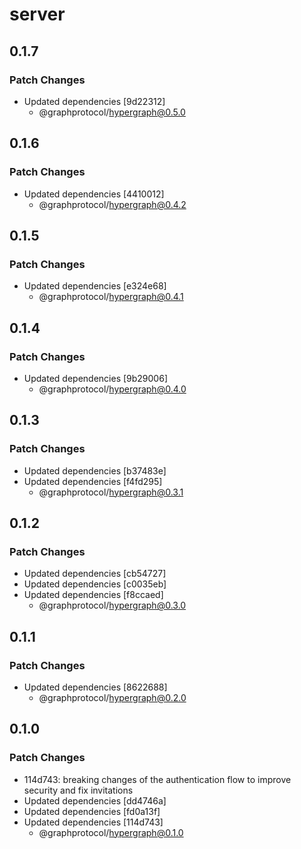 # server

## 0.1.7
### Patch Changes

- Updated dependencies [9d22312]
  - @graphprotocol/hypergraph@0.5.0

## 0.1.6
### Patch Changes

- Updated dependencies [4410012]
  - @graphprotocol/hypergraph@0.4.2

## 0.1.5
### Patch Changes

- Updated dependencies [e324e68]
  - @graphprotocol/hypergraph@0.4.1

## 0.1.4
### Patch Changes

- Updated dependencies [9b29006]
  - @graphprotocol/hypergraph@0.4.0

## 0.1.3
### Patch Changes

- Updated dependencies [b37483e]
- Updated dependencies [f4fd295]
  - @graphprotocol/hypergraph@0.3.1

## 0.1.2
### Patch Changes

- Updated dependencies [cb54727]
- Updated dependencies [c0035eb]
- Updated dependencies [f8ccaed]
  - @graphprotocol/hypergraph@0.3.0

## 0.1.1
### Patch Changes

- Updated dependencies [8622688]
  - @graphprotocol/hypergraph@0.2.0

## 0.1.0
### Patch Changes

- 114d743: breaking changes of the authentication flow to improve security and fix invitations
- Updated dependencies [dd4746a]
- Updated dependencies [fd0a13f]
- Updated dependencies [114d743]
  - @graphprotocol/hypergraph@0.1.0
